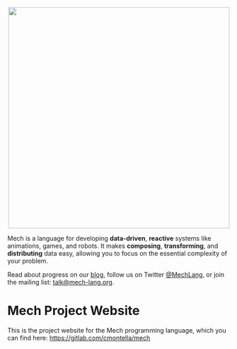 <p align="center">
  <img width="500px" src="https://mech-lang.github.io/website/img/logo.png">
</p>

Mech is a language for developing **data-driven**, **reactive** systems like animations, games, and robots. It makes **composing**, **transforming**, and **distributing** data easy, allowing you to focus on the essential complexity of your problem. 

Read about progress on our [blog](https://mech-lang.github.io/website/blog/), follow us on Twitter [@MechLang](https://twitter.com/MechLang), or join the mailing list: [talk@mech-lang.org](https://mech-lang.github.io/website/page/community/).

# Mech Project Website

This is the project website for the Mech programming language, which you can find here: https://gitlab.com/cmontella/mech